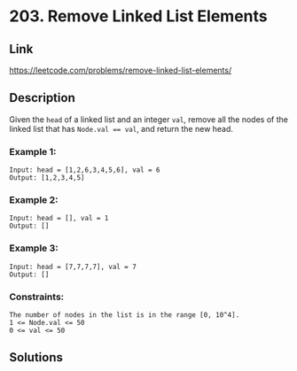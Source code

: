 # 203. Remove Linked List Elements

## Link
https://leetcode.com/problems/remove-linked-list-elements/

## Description

Given the `head` of a linked list and an integer `val`, remove all the nodes of the linked list that has `Node.val == val`, and return the new head.

### Example 1:
```
Input: head = [1,2,6,3,4,5,6], val = 6
Output: [1,2,3,4,5]
```

### Example 2:
```
Input: head = [], val = 1
Output: []
```

### Example 3:
```
Input: head = [7,7,7,7], val = 7
Output: []
```
 
### Constraints:
```
The number of nodes in the list is in the range [0, 10^4].
1 <= Node.val <= 50
0 <= val <= 50
```

## Solutions
